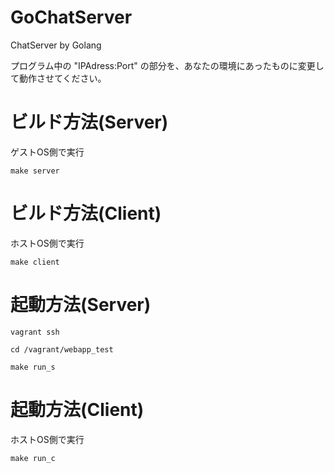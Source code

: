 # GoChatServer
ChatServer by Golang

プログラム中の "IPAdress:Port" の部分を、あなたの環境にあったものに変更して動作させてください。

# ビルド方法(Server)

ゲストOS側で実行

	make server

# ビルド方法(Client)

ホストOS側で実行

	make client

# 起動方法(Server)

	vagrant ssh

	cd /vagrant/webapp_test

	make run_s

# 起動方法(Client)
  
ホストOS側で実行
  
	make run_c
